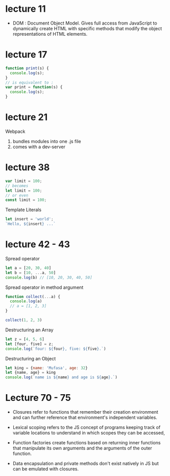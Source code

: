 # lecture 11

+ DOM : Document Object Model. Gives full access from JavaScript to dynamically
create HTML with specific methods that modify the object representations of HTML
elements.


# lecture 17

~~~ javascript
function print(s) {
  console.log(s);
}
// is equivalent to :
var print = function(s) {
  console.log(s);
}
~~~


# lecture 21

Webpack

1. bundles modules into one .js file
2. comes with a dev-server


# lecture 38

~~~ javascript
var limit = 100;
// becomes
let limit = 100;
// or even
const limit = 100;
~~~

Template Literals

~~~ javascript
let insert = 'world';
`Hello, ${insert} ...`
~~~


# lecture 42 - 43

Spread operator

~~~ javascript
let a = [20, 30, 40]
let b = [10, ...a, 50]
console.log(b) // [10, 20, 30, 40, 50]
~~~

Spread operator in method argument

~~~ javascript
function collect(...a) {
  console.log(a)
  // a = [1, 2, 3]
}

collect(1, 2, 3)
~~~

Destructuring an Array

~~~ javascript
let z = [4, 5, 6]
let [four, five] = z;
console.log(`four: ${four}, five: ${five}.`)
~~~

Destructuring an Object

~~~ javascript
let king = {name: 'Mufasa', age: 32}
let {name, age} = king
console.log(`name is ${name} and age is ${age}.`)
~~~


# Lecture 70 - 75

+ Closures refer to functions that remember their creation environment and can
further reference that environment's independent variables.

+ Lexical scoping refers to the JS concept of programs keeping track of variable
locations to understand in which scopes they can be accessed,

+ Function factories create functions based on returning inner functions that
manipulate its own arguments and the arguments of the outer function.

+ Data encapsulation and private methods don't exist natively in JS but can be
emulated with closures.
